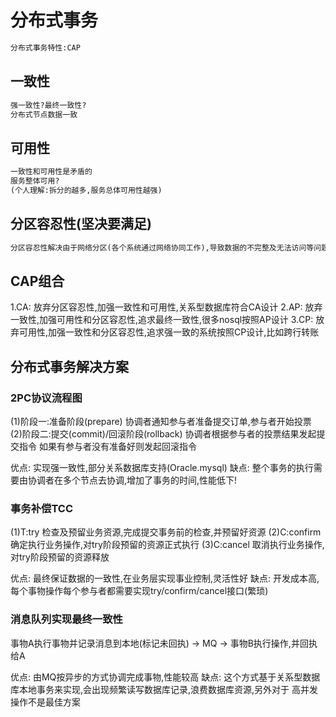 # 分布式事务
```txt
分布式事务特性:CAP
```

## 一致性

```txt
强一致性?最终一致性?
分布式节点数据一致
```
## 可用性
```txt
一致性和可用性是矛盾的
服务整体可用?
(个人理解:拆分的越多,服务总体可用性越强)
```

## 分区容忍性(坚决要满足)
```txt
分区容忍性解决由于网络分区(各个系统通过网络协同工作),导致数据的不完整及无法访问等问题
```

## CAP组合

1.CA: 放弃分区容忍性,加强一致性和可用性,关系型数据库符合CA设计
2.AP: 放弃一致性,加强可用性和分区容忍性,追求最终一致性,很多nosql按照AP设计
3.CP: 放弃可用性,加强一致性和分区容忍性,追求强一致的系统按照CP设计,比如跨行转账


## 分布式事务解决方案
 

### 2PC协议流程图
(1)阶段一:准备阶段(prepare)
    协调者通知参与者准备提交订单,参与者开始投票
(2)阶段二:提交(commit)/回滚阶段(rollback)
    协调者根据参与者的投票结果发起提交指令
    如果有参与者没有准备好则发起回滚指令

优点:
    实现强一致性,部分关系数据库支持(Oracle.mysql)
缺点:
    整个事务的执行需要由协调者在多个节点去协调,增加了事务的时间,性能低下!    

### 事务补偿TCC
(1)T:try 检查及预留业务资源,完成提交事务前的检查,并预留好资源
(2)C:confirm 确定执行业务操作,对try阶段预留的资源正式执行
(3)C:cancel 取消执行业务操作, 对try阶段预留的资源释放 

优点:
    最终保证数据的一致性,在业务层实现事业控制,灵活性好
缺点:
    开发成本高,每个事物操作每个参与者都需要实现try/confirm/cancel接口(繁琐)

### 消息队列实现最终一致性

事物A执行事物并记录消息到本地(标记未回执)  -> MQ   -> 事物B执行操作,并回执给A

优点:
    由MQ按异步的方式协调完成事物,性能较高
缺点:
    这个方式基于关系型数据库本地事务来实现,会出现频繁读写数据库记录,浪费数据库资源,另外对于
    高并发操作不是最佳方案